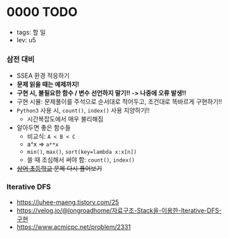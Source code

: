 # 0000 TODO

- tags: 할 일
- lev: u5

### 삼전 대비
 - SSEA 환경 적응하기
 - **문제 읽을 때는 예제까지!**
 - **구현 시, 불필요한 함수 / 변수 선언하지 말기!! -> 나중에 오류 발생!!**
 - 구현 시뮬: 문제풀이를 주석으로 순서대로 적어두고, 조건대로 똑바르게 구현하기!!
 - `Python3` 사용 시, `count()`, `index()` 사용 지양하기!!
    - 시간복잡도에서 매우 불리해짐
 - 알아두면 좋은 함수들
    - 비교식: `A < B < C`
    - a^x => `a**x`
    - `min()`, `max()`, `sort(key=lambda x:x[n])`
    - 쓸 때 조심해서 써야 함: `count()`, `index()`
 - ~~[상어 초등학교](https://uhug.github.io/docs/21608) 문제 다시 풀어보기~~

### Iterative DFS
 - https://juhee-maeng.tistory.com/25
 - https://velog.io/@longroadhome/자료구조-Stack을-이용한-Iterative-DFS-구현
 - https://www.acmicpc.net/problem/2331